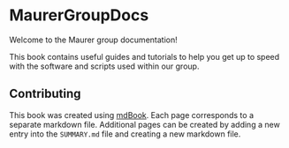 # MaurerGroupDocs

Welcome to the Maurer group documentation!

This book contains useful guides and tutorials to help you get up to speed with the software and scripts used within our group.

## Contributing

This book was created using [mdBook](https://rust-lang.github.io/mdBook/).
Each page corresponds to a separate markdown file.
Additional pages can be created by adding a new entry into the `SUMMARY.md` file and creating a new markdown file. 
